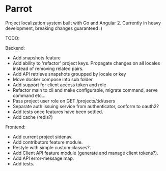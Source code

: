 # Parrot
Project localization system built with Go and Angular 2.
Currently in heavy development, breaking changes guaranteed :)

TODO:

Backend:
- Add snapshots feature
- Add ability to 'refactor' project keys. Propagate changes on all locales instead of removing related pairs.
- Add API retrieve snapshots groupped by locale or key
- Move docker compose into sub folder
- Add support for client access token and role
- Refactor main to cli and make configurable, migrate command, serve command etc...
- Pass project user role on GET /projects/:id/users
- Separate auth issuing service from authenticator, conform to oauth2?
- Add tests once features have been settled.
- Add cache (redis?)

Frontend:
- Add current project sidenav.
- Add contributors feature module.
- Restyle with simple custom classes?.
- Add Client API feature module (generate and manage client tokens?).
- Add API error-message map.
- Add tests.
